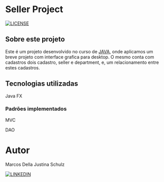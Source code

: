 # Seller Project
[![LICENSE](https://img.shields.io/bower/l/mi)](https://github.com/Markosbn/java-fx-seller-project/blob/master/LICENSE)

## Sobre este projeto

Este é um projeto desenvolvido no curso de [JAVA](https://www.udemy.com/course/java-curso-completo/), onde aplicamos um breve projeto com interface grafica para desktop. O mesmo conta com cadastros dois cadastro, seller e department, e,  um relacionamento entre estes cadastros.

## Tecnologias utilizadas

Java FX

### Padrões implementados

MVC

DAO

# Autor

Marcos Della Justina Schulz

[![LINKEDIN](https://img.shields.io/badge/social-LINKEDIN-blue)](https://www.linkedin.com/in/marcos-della-justina-schulz-996457110/)

